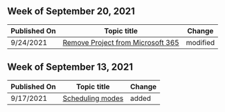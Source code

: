 <!-- This file is generated automatically each week. Changes made to this file will be overwritten.-->



## Week of September 20, 2021


| Published On |Topic title | Change |
|------|------------|--------|
| 9/24/2021 | [Remove Project from Microsoft 365](/project-for-the-web/remove-roadmap-from-office-365) | modified |


## Week of September 13, 2021


| Published On |Topic title | Change |
|------|------------|--------|
| 9/17/2021 | [Scheduling modes](/project-for-the-web/scheduling-modes) | added |
